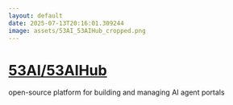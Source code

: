 ```yaml
---
layout: default
date: 2025-07-13T20:16:01.309244
image: assets/53AI_53AIHub_cropped.png
---
```


# [53AI/53AIHub](https://github.com/53AI/53AIHub)

open-source platform for building and managing AI agent portals
